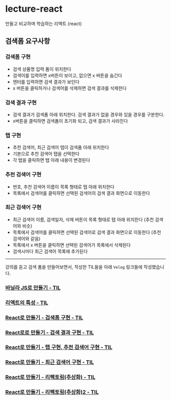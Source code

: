 # lecture-react
만들고 비교하며 학습하는 리액트 (react)

## 검색폼 요구사항

### 검색폼 구현
<ul>  
  <li> 검색 상품명 입력 폼이 위치한다 </li>
  <li> 검색어를 입력하면 x버튼이 보이고, 없으면 x 버튼을 숨긴다 </li>
  <li> 엔터를 입력하면 검색 결과가 보인다
 </li>
  <li> x 버튼을 클릭하거나 검색어를 삭제하면 검색 결과를 삭제한다 </li>
</ul>

### 검색 결과 구현
<ul>  
  <li>검색 결과가 검색폼 아래 위치한다. 검색 결과가 없을 경우와 있을 경우를 구분한다. </li>
  <li> x버튼을 클릭하면 검색폼이 초기화 되고, 검색 결과가 사라진다 </li>
</ul>

### 탭 구현
<ul>  
  <li>추천 검색어, 최근 검색어 탭이 검색폼 아래 위치한다 </li>
  <li> 기본으로 추천 검색어 탭을 선택한다 </li>
  <li> 각 탭을 클릭하면 탭 아래 내용이 변경된다 </li>
</ul>

### 추천 검색어 구현
<ul>  
  <li> 번호, 추천 검색어 이름이 목록 형태로 탭 아래 위치한다 </li>
  <li> 목록에서 검색어를 클릭하면 선택된 검색어의 검색 결과 화면으로 이동한다 </li>
</ul>

### 최근 검색어 구현
<ul>  
  <li> 최근 검색어 이름, 검색일자, 삭제 버튼이 목록 형태로 탭 아래 위치한다 (추천
검색어와 비슷)
 </li>
  <li> 목록에서 검색어를 클릭하면 선택된 검색어로 검색 결과 화면으로 이동한다 (추천
검색어와 같음) </li>
  <li> 목록에서 x 버튼을 클릭하면 선택된 검색어가 목록에서 삭제된다
 </li>
  <li>  검색시마다 최근 검색어 목록에 추가된다</li>
</ul>

-------------------

강의를 듣고 검색 폼을 만들어보면서, 작성한 TIL들을 아래 `Velog` 링크들에 작성했습니다.

### [바닐라 JS로 만들기 - TIL](https://velog.io/@gil0127/%EB%B0%94%EB%8B%90%EB%9D%BC-JS%EB%A1%9C-%EB%A7%8C%EB%93%A4%EA%B8%B0)

### [리엑트의 특성 - TIL](https://velog.io/@gil0127/React-%EB%A1%9C-%EB%A7%8C%EB%93%A4%EA%B8%B0#%ED%8A%B9%EC%84%B1-6-jsx)

### [React로 만들기 - 검색폼 구현 - TIL](https://velog.io/@gil0127/%EB%A6%AC%EC%97%91%ED%8A%B8-JS%EB%A1%9C-%EB%A7%8C%EB%93%A4%EA%B8%B0)

### [React로로 만들기 - 검색 결과 구현 - TIL](https://velog.io/@gil0127/%EB%A6%AC%EC%97%91%ED%8A%B8-JS%EB%A1%9C-%EB%A7%8C%EB%93%A4%EA%B8%B0-2)

### [React로 만들기 - 탭 구현, 추천 검색어 구현 - TIL](https://velog.io/@gil0127/%EB%A6%AC%EC%97%91%ED%8A%B8-JS%EB%A1%9C-%EB%A7%8C%EB%93%A4%EA%B8%B0-%ED%83%AD-%EA%B5%AC%ED%98%84-%EC%B6%94%EC%B2%9C-%EA%B2%80%EC%83%89%EC%96%B4-%EA%B5%AC%ED%98%84)

### [React로 만들기 - 최근 검색어 구현 - TIL](https://velog.io/@gil0127/%EB%A6%AC%EC%97%91%ED%8A%B8-JS%EB%A1%9C-%EB%A7%8C%EB%93%A4%EA%B8%B0-%EC%B5%9C%EA%B7%BC-%EA%B2%80%EC%83%89%EC%96%B4-%EA%B5%AC%ED%98%84)

### [React로 만들기 - 리펙토링(추상화) - TIL](https://velog.io/@gil0127/%EB%A6%AC%EC%97%91%ED%8A%B8-JS%EB%A1%9C-%EB%A7%8C%EB%93%A4%EA%B8%B0-%EC%BB%B4%ED%8F%AC%EB%84%8C%ED%8A%B8)

### [React로 만들기 - 리펙토링(추상화)2 - TIL](https://velog.io/@gil0127/%EB%A6%AC%EC%97%91%ED%8A%B8-JS%EB%A1%9C-%EB%A7%8C%EB%93%A4%EA%B8%B0-%EC%BB%B4%ED%8F%AC%EB%84%8C%ED%8A%B82-ce98fn7m)

